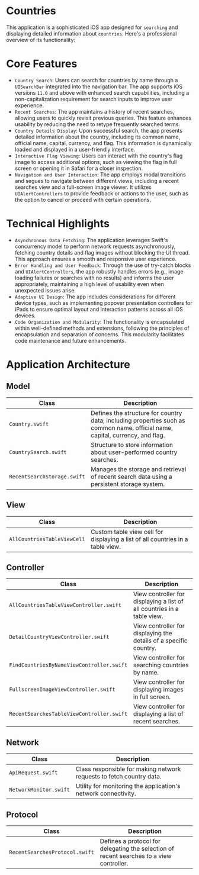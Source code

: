 # Countries
This application is a sophisticated iOS app designed for `searching` and displaying detailed information about `countries`. Here's a professional overview of its functionality:

# Core Features
- `Country Search`: Users can search for countries by name through a `UISearchBar` integrated into the navigation bar. The app supports iOS versions `11.0` and above with enhanced search capabilities, including a non-capitalization requirement for search inputs to improve user experience.
- `Recent Searches`: The app maintains a history of recent searches, allowing users to quickly revisit previous queries. This feature enhances usability by reducing the need to retype frequently searched terms.
- `Country Details Display`: Upon successful search, the app presents detailed information about the country, including its common name, official name, capital, currency, and flag. This information is dynamically loaded and displayed in a user-friendly interface.
- `Interactive Flag Viewing`: Users can interact with the country's flag image to access additional options, such as viewing the flag in full screen or opening it in Safari for a closer inspection.
- `Navigation and User Interaction`: The app employs modal transitions and segues to navigate between different views, including a recent searches view and a full-screen image viewer. It utilizes `UIAlertControllers` to provide feedback or actions to the user, such as the option to cancel or proceed with certain operations.

# Technical Highlights
- `Asynchronous Data Fetching`: The application leverages Swift's concurrency model to perform network requests asynchronously, fetching country details and flag images without blocking the UI thread. This approach ensures a smooth and responsive user experience.
- `Error Handling and User Feedback`: Through the use of try-catch blocks and `UIAlertControllers`, the app robustly handles errors (e.g., image loading failures or searches with no results) and informs the user appropriately, maintaining a high level of usability even when unexpected issues arise.
- `Adaptive UI Design`: The app includes considerations for different device types, such as implementing popover presentation controllers for iPads to ensure optimal layout and interaction patterns across all iOS devices.
- `Code Organization and Modularity`: The functionality is encapsulated within well-defined methods and extensions, following the principles of encapsulation and separation of concerns. This modularity facilitates code maintenance and future enhancements.


# Application Architecture

## Model
| Class                      | Description                                                  |
|----------------------------|--------------------------------------------------------------|
| `Country.swift`            | Defines the structure for country data, including properties such as common name, official name, capital, currency, and flag. |
| `CountrySearch.swift`      | Structure to store information about user-performed country searches. |
| `RecentSearchStorage.swift`| Manages the storage and retrieval of recent search data using a persistent storage system. |

## View
| Class                      | Description                                                  |
|----------------------------|--------------------------------------------------------------|
| `AllCountriesTableViewCell`| Custom table view cell for displaying a list of all countries in a table view. |

## Controller
| Class                                 | Description                                                  |
|---------------------------------------|--------------------------------------------------------------|
| `AllCountriesTableViewController.swift` | View controller for displaying a list of all countries in a table view. |
| `DetailCountryViewController.swift`      | View controller for displaying the details of a specific country. |
| `FindCountriesByNameViewController.swift` | View controller for searching countries by name. |
| `FullscreenImageViewController.swift`    | View controller for displaying images in full screen. |
| `RecentSearchesTableViewController.swift` | View controller for displaying a list of recent searches. |

## Network
| Class                     | Description                                                  |
|---------------------------|--------------------------------------------------------------|
| `ApiRequest.swift`        | Class responsible for making network requests to fetch country data. |
| `NetworkMonitor.swift`    | Utility for monitoring the application's network connectivity. |

## Protocol
| Class                            | Description                                                  |
|----------------------------------|--------------------------------------------------------------|
| `RecentSearchesProtocol.swift`   | Defines a protocol for delegating the selection of recent searches to a view controller. |
